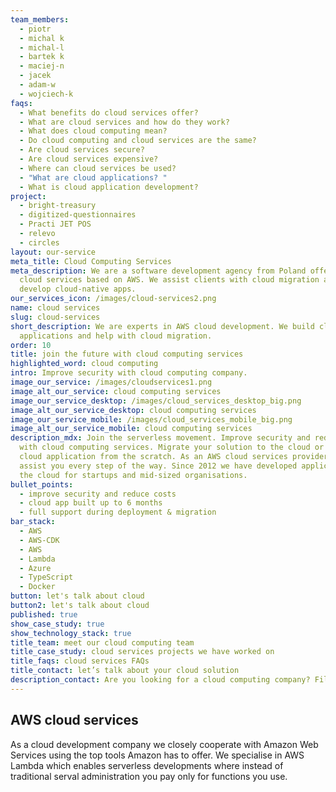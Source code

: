```yaml
---
team_members:
  - piotr
  - michal k
  - michal-l
  - bartek k
  - maciej-n
  - jacek
  - adam-w
  - wojciech-k
faqs:
  - What benefits do cloud services offer?
  - What are cloud services and how do they work?
  - What does cloud computing mean?
  - Do cloud computing and cloud services are the same?
  - Are cloud services secure?
  - Are cloud services expensive?
  - Where can cloud services be used?
  - "What are cloud applications? "
  - What is cloud application development?
project:
  - bright-treasury
  - digitized-questionnaires
  - Practi JET POS
  - relevo
  - circles
layout: our-service
meta_title: Cloud Computing Services
meta_description: We are a software development agency from Poland offering
  cloud services based on AWS. We assist clients with cloud migration and
  develop cloud-native apps.
our_services_icon: /images/cloud-services2.png
name: cloud services
slug: cloud-services
short_description: We are experts in AWS cloud development. We build cloud
  applications and help with cloud migration.
order: 10
title: join the future with cloud computing services
highlighted_word: cloud computing
intro: Improve security with cloud computing company.
image_our_service: /images/cloudservices1.png
image_alt_our_service: cloud computing services
image_our_service_desktop: /images/cloud_services_desktop_big.png
image_alt_our_service_desktop: cloud computing services
image_our_service_mobile: /images/cloud_services_mobile_big.png
image_alt_our_service_mobile: cloud computing services
description_mdx: Join the serverless movement. Improve security and reduce costs
  with cloud computing services. Migrate your solution to the cloud or develop a
  cloud application from the scratch. As an AWS cloud services provider, we will
  assist you every step of the way. Since 2012 we have developed applications in
  the cloud for startups and mid-sized organisations.
bullet_points:
  - improve security and reduce costs
  - cloud app built up to 6 months
  - full support during deployment & migration
bar_stack:
  - AWS
  - AWS-CDK
  - AWS
  - Lambda
  - Azure
  - TypeScript
  - Docker
button: let's talk about cloud
button2: let's talk about cloud
published: true
show_case_study: true
show_technology_stack: true
title_team: meet our cloud computing team
title_case_study: cloud services projects we have worked on
title_faqs: cloud services FAQs
title_contact: let’s talk about your cloud solution
description_contact: Are you looking for a cloud computing company? Fill the form below.
---
```

## AWS cloud services

As a cloud development company we closely cooperate with Amazon Web Services using the top tools Amazon has to offer. We specialise in AWS Lambda which enables serverless developments where instead of traditional serval administration you pay only for functions you use.
